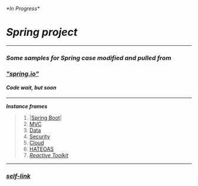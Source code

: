 
_\*In Progress\*_
# _Spring project_
---
### _Some samples for Spring case modified and pulled from_ 
### _["spring.io"](https://spring.io/)_
#### ___Code wait, but soon___

----

***Instance frames***
>
>1. |[Spring Boot](https://spring.io/projects/spring-boot)|
>2. [MVC](https://spring.io/guides/gs/serving-web-content/)
>3. [Data](https://spring.io/projects/spring-data)
>4. [Security](https://spring.io/projects/spring-security)
>7. [Cloud](https://spring.io/cloud) 
>8. [HATEOAS](https://spring.io/projects/spring-hateoas)
>9. [_Reactive Toolkit_](https://projectreactor.io/)




---
### _[self-link](https://github.com/ilyaHjuGb67hBh64fd/Spring/edit/main/README.md)_
~~~

